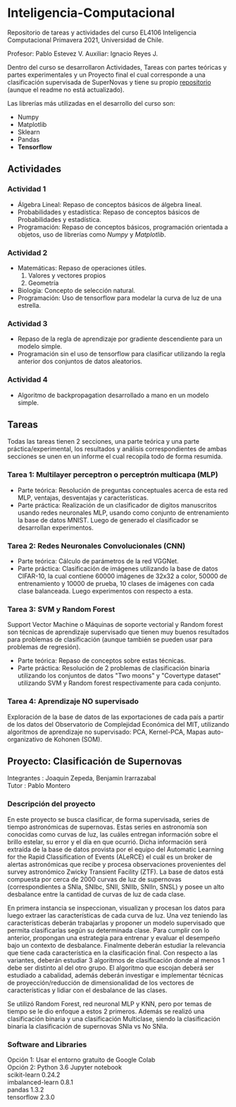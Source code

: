 # Inteligencia-Computacional
Repositorio de tareas y actividades del curso EL4106 Inteligencia Computacional Primavera 2021, Universidad de Chile. 

Profesor: Pablo Estevez V.
Auxiliar: Ignacio Reyes J.
 
Dentro del curso se desarrollaron Actividades, Tareas con partes teóricas y partes experimentales y un Proyecto final el cual corresponde a una clasificación supervisada de SuperNovas y tiene su propio [repositorio](https://github.com/joaquinzepeda/Proyecto-ClasificacionSN) (aunque el readme no está actualizado). 
 
Las librerías más utilizadas en el desarrollo del curso son:
* Numpy
* Matplotlib
* Sklearn
* Pandas
* **Tensorflow**

## Actividades
 
### Actividad 1 
* Álgebra Lineal: Repaso de conceptos básicos de álgebra lineal. 
* Probabilidades y estadística: Repaso de conceptos básicos de Probabilidades y estadística.
* Programación: Repaso de conceptos básicos, programación orientada a objetos, uso de librerías como *Numpy* y *Matplotlib*.
 
### Actividad 2 
* Matemáticas: Repaso de operaciones útiles.
  1. Valores y vectores propios
  2. Geometría
* Biología: Concepto de selección natural. 
* Programación: Uso de tensorflow para modelar la curva de luz de una estrella. 
 
### Actividad 3
* Repaso de la regla de aprendizaje por gradiente descendiente para un modelo simple.
* Programación sin el uso de tensorflow para clasificar utilizando la regla anterior dos conjuntos de datos aleatorios. 
 
### Actividad 4
* Algoritmo de backpropagation desarrollado a mano en un modelo simple.
 
## Tareas
Todas las tareas tienen 2 secciones, una parte teórica y una parte práctica/experimental, los resultados y análisis correspondientes de ambas secciones se unen en un informe el cual recopila todo de forma resumida.  
 
### Tarea 1: Multilayer perceptron o perceptrón multicapa (MLP)
* Parte teórica: Resolución de preguntas conceptuales acerca de esta red MLP, ventajas, desventajas y características. 
* Parte práctica: Realización de un clasificador de digitos manuscritos usando redes neuronales MLP, usando como conjunto de entrenamiento la base de datos MNIST. Luego de generado el clasificador se desarrollan experimentos.
 
### Tarea 2: Redes Neuronales Convolucionales (CNN)
* Parte teórica: Cálculo de parámetros de la red VGGNet. 
* Parte práctica: Clasificación de imágenes utilizando la base de datos CIFAR-10, la cual contiene 60000 imágenes de 32x32 a color, 50000 de entrenamiento y 10000 de prueba, 10 clases de imágenes con cada clase balanceada. Luego experimentos con respecto a esta. 
 
### Tarea 3: SVM y Random Forest
Support Vector Machine o Máquinas de soporte vectorial y Random forest son técnicas de aprendizaje supervisado que tienen muy buenos resultados para problemas de clasificación (aunque también se pueden usar para problemas de regresión).
 
* Parte teórica: Repaso de conceptos sobre estas técnicas. 
* Parte práctica: Resolución de 2 problemas de clasificación binaria utilizando los conjuntos de datos "Two moons" y "Covertype dataset" utilizando SVM y Random forest respectivamente para cada conjunto.

### Tarea 4: Aprendizaje NO supervisado
Exploración de la base de datos de las exportaciones de cada país a partir de los datos del Observatorio de Complejidad Económica del MIT, utilizando algoritmos de aprendizaje no supervisado: PCA, Kernel-PCA, Mapas auto-organizativo de Kohonen (SOM).

## Proyecto: Clasificación de Supernovas

Integrantes : Joaquin Zepeda, Benjamin Irarrazabal  
Tutor : Pablo Montero   
### Descripción del proyecto
En este proyecto se busca clasificar, de forma supervisada, series de tiempo astronómicas de supernovas. Estas series en astronomía son conocidas como curvas de luz, las cuáles entregan información sobre el brillo estelar, su error y el día en que ocurrió. Dicha información será extraída de la base de datos provista por el equipo del Automatic Learning for the Rapid Classification of Events (ALeRCE) el cuál es un broker de alertas astronómicas que recibe y procesa observaciones provenientes del survey astronómico Zwicky Transient Facility (ZTF). La base de datos está compuesta por cerca de 2000 curvas de luz de supernovas (correspondientes a SNIa, SNIbc, SNII, SNIIb, SNIIn, SNSL) y posee un alto desbalance entre la cantidad de curvas de luz de cada clase.
 
En primera instancia se inspeccionan, visualizan y procesan los datos para luego extraer las características de cada curva de luz. Una vez teniendo las características deberán trabajarlas y proponer un modelo supervisado que permita clasificarlas según su determinada clase. Para cumplir con lo anterior, propongan una estrategia para entrenar y evaluar el desempeño bajo un contexto de desbalance. Finalmente deberán estudiar la relevancia que tiene cada característica en la clasificación final. 
Con respecto a las variantes, deberán estudiar 3 algoritmos de clasificación donde al menos 1 debe ser distinto al del otro grupo. El algoritmo que escojan deberá ser estudiado a cabalidad, además deberán investigar e implementar técnicas de proyección/reducción de dimensionalidad de los vectores de características y lidiar con el desbalance de las clases.

Se utilizó Random Forest, red neuronal MLP y KNN, pero por temas de tiempo se le dio enfoque a estos 2 primeros. Además se realizó una clasificación binaria y una clasificación Multiclase, siendo la clasificación binaria la clasificación de supernovas SNIa vs No SNIa.


### Software and Libraries
   Opción 1: Usar el entorno gratuito de Google Colab  
   Opción 2: Python 3.6 Jupyter notebook   
   scikit-learn      0.24.2  
   imbalanced-learn  0.8.1  
   pandas            1.3.2  
   tensorflow        2.3.0  


